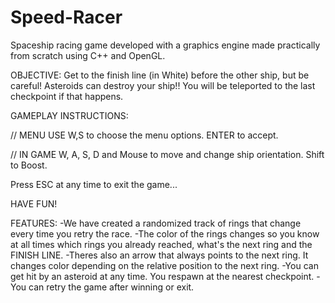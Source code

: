# Speed-Racer
Spaceship racing game developed with a graphics engine made practically from scratch using C++ and OpenGL.

OBJECTIVE:
Get to the finish line (in White) before the other ship, but be careful! Asteroids can destroy
your ship!! You will be teleported to the last checkpoint if that happens.



GAMEPLAY INSTRUCTIONS:

// MENU
USE W,S to choose the menu options. ENTER to accept.

// IN GAME
W, A, S, D and Mouse to move and change ship orientation.
Shift to Boost.

Press ESC at any time to exit the game...

HAVE FUN!


FEATURES:
-We have created a randomized track of rings that change every time you retry the race.
-The color of the rings changes so you know at all times which rings you already reached, what's the next ring and the FINISH LINE.
-Theres also an arrow that always points to the next ring. It changes color depending on the relative position to the next ring.
-You can get hit by an asteroid at any time. You respawn at the nearest checkpoint.
-You can retry the game after winning or exit.

